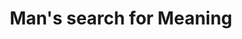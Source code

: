 ---
title: "Man's search for Meaning"
bookCover: "/assets/book-covers/mans-search-for-meaning.jpg"
slug: "mans-search-for-meaning"
bookAuthor: "Viktor Frankl"
rating: 9
done: false
tags: []
summary: false
detailedNotes: false
amazonLink: ""
amazonAffiliateLink: ""
---